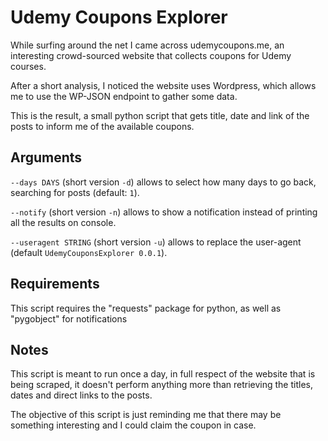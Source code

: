 Udemy Coupons Explorer
======================

While surfing around the net I came across udemycoupons.me, an interesting crowd-sourced website that collects coupons for Udemy courses.

After a short analysis, I noticed the website uses Wordpress, which allows me to use the WP-JSON endpoint to gather some data.

This is the result, a small python script that gets title, date and link of the posts to inform me of the available coupons.

Arguments
---------

`--days DAYS` (short version `-d`) allows to select how many days to go back, searching for posts (default: `1`).

`--notify` (short version `-n`) allows to show a notification instead of printing all the results on console.

`--useragent STRING` (short version `-u`) allows to replace the user-agent (default `UdemyCouponsExplorer 0.0.1`).

Requirements
------------

This script requires the "requests" package for python, as well as "pygobject" for notifications

Notes
-----

This script is meant to run once a day, in full respect of the website that is being scraped, it doesn't perform anything more than retrieving the titles, dates and direct links to the posts.

The objective of this script is just reminding me that there may be something interesting and I could claim the coupon in case.
